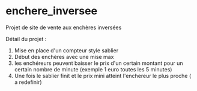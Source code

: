 # enchere_inversee
Projet de site de vente aux enchères inversées

Détail du projet :
1. Mise en place d'un compteur style sablier
2. Début des enchères avec une mise max
3. les enchéreurs peuvent baisser le prix d'un certain montant pour un certain nombre de minute (exemple 1 euro toutes les 5 minutes)
4. Une fois le sablier finit et le prix mini atteint l'enchereur le plus proche ( a redefinir)
